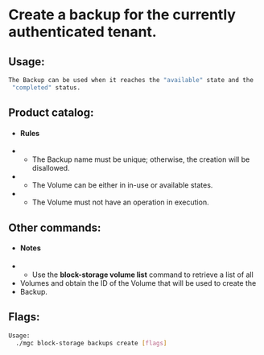 # Create a backup for the currently authenticated tenant.

## Usage:
```bash
The Backup can be used when it reaches the "available" state and the
 "completed" status.
```

## Product catalog:
- #### Rules
- - The Backup name must be unique; otherwise, the creation will be disallowed.
- - The Volume can be either in in-use or available states.
- - The Volume must not have an operation in execution.

## Other commands:
- #### Notes
- - Use the **block-storage volume list** command to retrieve a list of all
- Volumes and obtain the ID of the Volume that will be used to create the
- Backup.

## Flags:
```bash
Usage:
  ./mgc block-storage backups create [flags]
```

